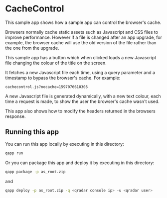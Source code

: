 # CacheControl

This sample app shows how a sample app can control the browser's cache.

Browsers normally cache static assets such as Javascript and CSS files to improve performance. However if a file is
changed after an app upgrade, for example, the browser cache will use the old version of the file rather than the one
from the upgrade.

This sample app has a button which when clicked loads a new Javascript file changing the colour of the title on the
screen.

It fetches a new Javascript file each time, using a query parameter and a timestamp to bypass the browser's cache. For
example:

```
cachecontrol.js?nocache=1597076610305
```

A new Javascript file is generated dynamically, with a new text colour, each time a request is made, to show the user
the browser's cache wasn't used.

This app also shows how to modify the headers returned in the browsers response.

## Running this app

You can run this app locally by executing in this directory:

```bash
qapp run
```

Or you can package this app and deploy it by executing in this directory:

```bash
qapp package -p as_root.zip
```

and

```bash
qapp deploy -p as_root.zip -q <qradar console ip> -u <qradar user>
```
